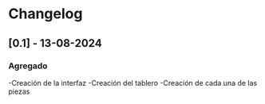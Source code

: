 # Changelog

## [0.1] - 13-08-2024

### Agregado
-Creación de la interfaz
-Creación del tablero
-Creación de cada una de las piezas